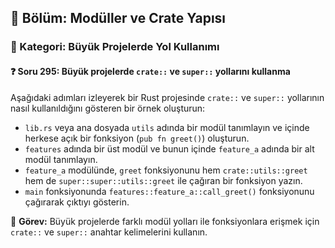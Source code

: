 ## 📘 Bölüm: Modüller ve Crate Yapısı  
### 🔹 Kategori: Büyük Projelerde Yol Kullanımı  
#### ❓ Soru 295: Büyük projelerde `crate::` ve `super::` yollarını kullanma

Aşağıdaki adımları izleyerek bir Rust projesinde `crate::` ve `super::` yollarının nasıl kullanıldığını gösteren bir örnek oluşturun:

- `lib.rs` veya ana dosyada `utils` adında bir modül tanımlayın ve içinde herkese açık bir fonksiyon (`pub fn greet()`) oluşturun.
- `features` adında bir üst modül ve bunun içinde `feature_a` adında bir alt modül tanımlayın.
- `feature_a` modülünde, `greet` fonksiyonunu hem `crate::utils::greet` hem de `super::super::utils::greet` ile çağıran bir fonksiyon yazın.
- `main` fonksiyonunda `features::feature_a::call_greet()` fonksiyonunu çağırarak çıktıyı gösterin.

🔧 **Görev:** Büyük projelerde farklı modül yolları ile fonksiyonlara erişmek için `crate::` ve `super::` anahtar kelimelerini kullanın.
